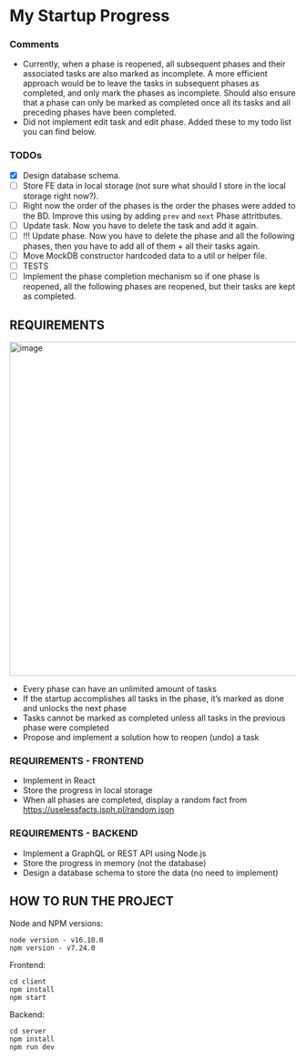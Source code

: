 # My Startup Progress

### Comments
* Currently, when a phase is reopened, all subsequent phases and their associated tasks are also marked as incomplete. A more efficient approach would be to leave the tasks in subsequent phases as completed, and only mark the phases as incomplete. Should also ensure that a phase can only be marked as completed once all its tasks and all preceding phases have been completed.
* Did not implement edit task and edit phase. Added these to my todo list you can find below.

### TODOs
- [X] Design database schema.
- [ ] Store FE data in local storage (not sure what should I store in the local storage right now?).
- [ ] Right now the order of the phases is the order the phases were added to the BD. Improve this using by adding `prev` and `next` Phase attritbutes.
- [ ] Update task. Now you have to delete the task and add it again.
- [ ] !!! Update phase. Now you have to delete the phase and all the following phases, then you have to add all of them + all their tasks again.
- [ ] Move MockDB constructor hardcoded data to a util or helper file.
- [ ] TESTS
- [ ] Implement the phase completion mechanism so if one phase is reopened, all the following phases are reopened, but their tasks are kept as completed.

## REQUIREMENTS
<img width="587" alt="image" src="https://user-images.githubusercontent.com/37870015/213943742-96325bcf-444c-4228-8f1c-0059a5dfdf4d.png">

* Every phase can have an unlimited amount of tasks
* If the startup accomplishes all tasks in the phase, it’s marked as done and unlocks the
next phase
* Tasks cannot be marked as completed unless all tasks in the previous phase were
completed
* Propose and implement a solution how to reopen (undo) a task

### REQUIREMENTS - FRONTEND
* Implement in React
* Store the progress in local storage
* When all phases are completed, display a random fact from https://uselessfacts.jsph.pl/random.json

### REQUIREMENTS - BACKEND
* Implement a GraphQL or REST API using Node.js
* Store the progress in memory (not the database)
* Design a database schema to store the data (no need to implement)

## HOW TO RUN THE PROJECT
Node and NPM versions:
```
node version - v16.10.0
npm version - v7.24.0

```
Frontend:
```
cd client
npm install
npm start
```
Backend:
```
cd server
npm install
npm run dev
```
